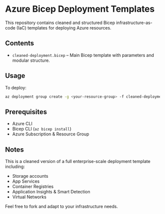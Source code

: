 # Azure Bicep Deployment Templates

This repository contains cleaned and structured Bicep infrastructure-as-code (IaC) templates for deploying Azure resources.

## Contents

- `cleaned-deployment.bicep` – Main Bicep template with parameters and modular structure.

## Usage

To deploy:

```bash
az deployment group create -g <your-resource-group> -f cleaned-deployment.bicep
```

## Prerequisites

- Azure CLI
- Bicep CLI (`az bicep install`)
- Azure Subscription & Resource Group

## Notes

This is a cleaned version of a full enterprise-scale deployment template including:

- Storage accounts
- App Services
- Container Registries
- Application Insights & Smart Detection
- Virtual Networks

Feel free to fork and adapt to your infrastructure needs.
